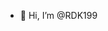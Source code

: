 - 👋 Hi, I’m @RDK199
<!---
RDK1999/RDK1999 is a ✨ special ✨ repository because its `README.md` (this file) appears on your GitHub profile.
You can click the Preview link to take a look at your changes.
--->
